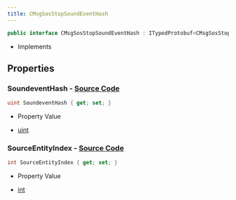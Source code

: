 ```yaml
---
title: CMsgSosStopSoundEventHash
---
```


```csharp
public interface CMsgSosStopSoundEventHash : ITypedProtobuf<CMsgSosStopSoundEventHash>, INativeHandle, INetMessage<CMsgSosStopSoundEventHash>, IDisposable
```

- Implements

## Properties

### **SoundeventHash** - [Source Code](https://github.com/swiftly-solution/swiftlys2/blob/main/managed/src/SwiftlyS2.Generated/Protobufs/Interfaces/CMsgSosStopSoundEventHash.cs#L18)

```csharp
uint SoundeventHash { get; set; }
```

- Property Value

- [uint](https://learn.microsoft.com/dotnet/api/system.uint32)

### **SourceEntityIndex** - [Source Code](https://github.com/swiftly-solution/swiftlys2/blob/main/managed/src/SwiftlyS2.Generated/Protobufs/Interfaces/CMsgSosStopSoundEventHash.cs#L21)

```csharp
int SourceEntityIndex { get; set; }
```

- Property Value

- [int](https://learn.microsoft.com/dotnet/api/system.int32)


